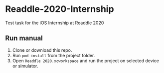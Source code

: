 # Readdle-2020-Internship
Test task for the iOS Internship at Readdle 2020

## Run manual

 1. Clone or download this repo.
 2. Run `pod install` from the project folder.
 3. Open `Readdle 2020.xcworkspace` and run the project on selected device or simulator.
